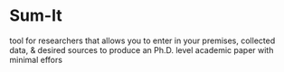 # Sum-It
tool for researchers that allows you to enter in your premises, collected data, &amp; desired sources to produce an Ph.D. level academic paper with minimal effors 
